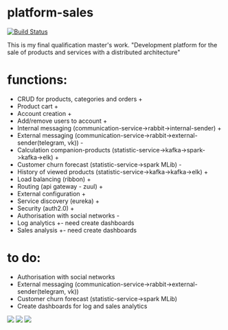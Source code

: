 # platform-sales

[![Build Status](https://travis-ci.org/Sergey34/platform-sales.svg?branch=feature%2Fmarket-dev)](https://travis-ci.org/Sergey34/platform-sales)

This is my final qualification master's work. 
"Development platform for the sale of products and services with a distributed architecture"

# functions:
- CRUD for products, categories and orders +
- Product cart +
- Account creation +
- Add/remove users to account +
- Internal messaging (communication-service->rabbit->internal-sender) +
- External messaging (communication-service->rabbit->external-sender(telegram, vk)) -
- Calculation companion-products (statistic-service->kafka->spark->kafka->elk) +
- Customer churn forecast (statistic-service->spark MLib) -
- History of viewed products (statistic-service->kafka->kafka->elk) +
- Load balancing (ribbon) +
- Routing (api gateway - zuul) +
- External configuration +
- Service discovery (eureka) +
- Security (auth2.0) +
- Authorisation with social networks -
- Log analytics +- need create dashboards
- Sales analysis +- need create dashboards



# to do:
- Authorisation with social networks
- External messaging (communication-service->rabbit->external-sender(telegram, vk))
- Customer churn forecast (statistic-service->spark MLib)
- Create dashboards for log and sales analytics

![](https://github.com/Sergey34/platform-sales/blob/feature/market-dev/img/011.png)
![](https://github.com/Sergey34/platform-sales/blob/feature/market-dev/img/012.png)
![](https://github.com/Sergey34/platform-sales/blob/feature/market-dev/img/013.png)
